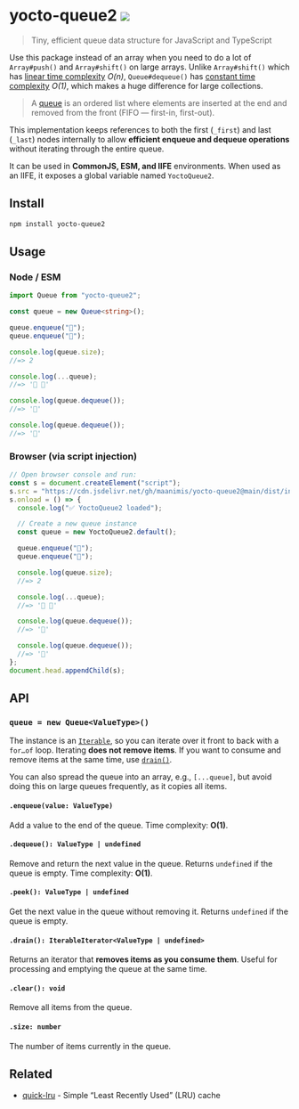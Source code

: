 # yocto-queue2 [![](https://badgen.net/bundlephobia/minzip/yocto-queue)](https://bundlephobia.com/result?p=yocto-queue)

> Tiny, efficient queue data structure for JavaScript and TypeScript

Use this package instead of an array when you need to do a lot of `Array#push()` and `Array#shift()` on large arrays. Unlike `Array#shift()` which has [linear time complexity](<https://medium.com/@ariel.salem1989/an-easy-to-use-guide-to-big-o-time-complexity-5dcf4be8a444#:~:text=O(N)%E2%80%94Linear%20Time>) _O(n)_, `Queue#dequeue()` has [constant time complexity](<https://medium.com/@ariel.salem1989/an-easy-to-use-guide-to-big-o-time-complexity-5dcf4be8a444#:~:text=O(1)%20%E2%80%94%20Constant%20Time>) _O(1)_, which makes a huge difference for large collections.

> A [queue](<https://en.wikipedia.org/wiki/Queue_(abstract_data_type)>) is an ordered list where elements are inserted at the end and removed from the front (FIFO — first-in, first-out).

This implementation keeps references to both the first (`_first`) and last (`_last`) nodes internally to allow **efficient enqueue and dequeue operations** without iterating through the entire queue.


It can be used in **CommonJS, ESM, and IIFE** environments. When used as an IIFE, it exposes a global variable named `YoctoQueue2`.

## Install

```sh
npm install yocto-queue2
```


## Usage

### Node / ESM
```ts
import Queue from "yocto-queue2";

const queue = new Queue<string>();

queue.enqueue("🦄");
queue.enqueue("🌈");

console.log(queue.size);
//=> 2

console.log(...queue);
//=> '🦄 🌈'

console.log(queue.dequeue());
//=> '🦄'

console.log(queue.dequeue());
//=> '🌈'
````

### Browser (via script injection)

```ts
// Open browser console and run:
const s = document.createElement("script");
s.src = "https://cdn.jsdelivr.net/gh/maanimis/yocto-queue2@main/dist/index.global.js";
s.onload = () => {
  console.log("✅ YoctoQueue2 loaded");

  // Create a new queue instance
  const queue = new YoctoQueue2.default();

  queue.enqueue("🦄");
  queue.enqueue("🌈");

  console.log(queue.size);
  //=> 2

  console.log(...queue);
  //=> '🦄 🌈'

  console.log(queue.dequeue());
  //=> '🦄'

  console.log(queue.dequeue());
  //=> '🌈'
};
document.head.appendChild(s);
```

## API

### `queue = new Queue<ValueType>()`

The instance is an [`Iterable`](https://developer.mozilla.org/en-US/docs/Web/JavaScript/Reference/Iteration_protocols), so you can iterate over it front to back with a `for…of` loop. Iterating **does not remove items**. If you want to consume and remove items at the same time, use [`drain()`](#drain).

You can also spread the queue into an array, e.g., `[...queue]`, but avoid doing this on large queues frequently, as it copies all items.

#### `.enqueue(value: ValueType)`

Add a value to the end of the queue.
Time complexity: **O(1)**.

#### `.dequeue(): ValueType | undefined`

Remove and return the next value in the queue. Returns `undefined` if the queue is empty.
Time complexity: **O(1)**.

#### `.peek(): ValueType | undefined`

Get the next value in the queue without removing it. Returns `undefined` if the queue is empty.

#### `.drain(): IterableIterator<ValueType | undefined>`

Returns an iterator that **removes items as you consume them**. Useful for processing and emptying the queue at the same time.

#### `.clear(): void`

Remove all items from the queue.

#### `.size: number`

The number of items currently in the queue.

## Related

- [quick-lru](https://github.com/sindresorhus/quick-lru) - Simple “Least Recently Used” (LRU) cache
